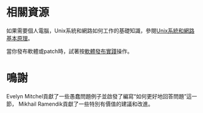 # 相關資源 #

如果需要個人電腦，Unix系統和網路如何工作的基礎知識，參閱[Unix系統和網路基本原理](http://en.tldp.org/HOWTO/Unix-and-Internet-Fundamentals-HOWTO/)。

當你發布軟體或patch時，試著按[軟體發布實踐](http://en.tldp.org/HOWTO/Software-Release-Practice-HOWTO/index.html)操作。

# 鳴謝 #

Evelyn Mitchel貢獻了一些愚蠢問題例子並啟發了編寫“如何更好地回答問題”這一節， Mikhail Ramendik貢獻了一些特別有價值的建議和改進。